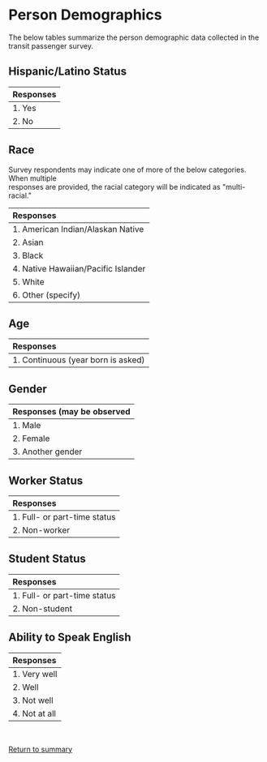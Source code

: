 # Person Demographics


The below tables summarize the person demographic data collected in the transit passenger survey.


## Hispanic/Latino Status


| **Responses**                      |
|:-----------------------------------|
| 1. Yes                             |
| 2. No                              |
	    

## Race


Survey respondents may indicate one of more of the below categories. When multiple  
responses are provided, the racial category will be indicated as "multi-racial."


| **Responses**                      |
|:-----------------------------------|
| 1. American Indian/Alaskan Native  |
| 2. Asian                           |
| 3. Black                           |
| 4. Native Hawaiian/Pacific Islander|
| 5. White                           |
| 6. Other (specify)                 |
  

## Age


| **Responses**                      |
|:-----------------------------------|
| 1. Continuous (year born is asked) |


## Gender


| **Responses (may be observed**     |
|:-----------------------------------|
| 1. Male                            |
| 2. Female                          |
| 3. Another gender                  |


## Worker Status


| **Responses**                      |
|:-----------------------------------|
| 1. Full- or part-time status       |
| 2. Non-worker                      |


## Student Status


| **Responses**                      |
|:-----------------------------------|
| 1. Full- or part-time status       |
| 2. Non-student                     |


## Ability to Speak English


| **Responses**                      |
|:-----------------------------------|
| 1. Very well                       |
| 2. Well                            |
| 3. Not well                        |
| 4. Not at all                      |


<br/>  

[Return to summary](README.md/#person-demographics)
